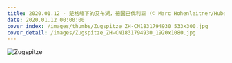 ```yaml
---
title: 2020.01.12 - 楚格峰下的艾布湖，德国巴伐利亚 (© Marc Hohenleitner/Huber/eStock Photo)
date: 2020.01.12 00:00:00
cover_index: /images/thumbs/Zugspitze_ZH-CN1831794930_533x300.jpg
cover_detail: /images/Zugspitze_ZH-CN1831794930_1920x1080.jpg
---
```


![Zugspitze](/images/Zugspitze_ZH-CN1831794930_1920x1080.jpg)
